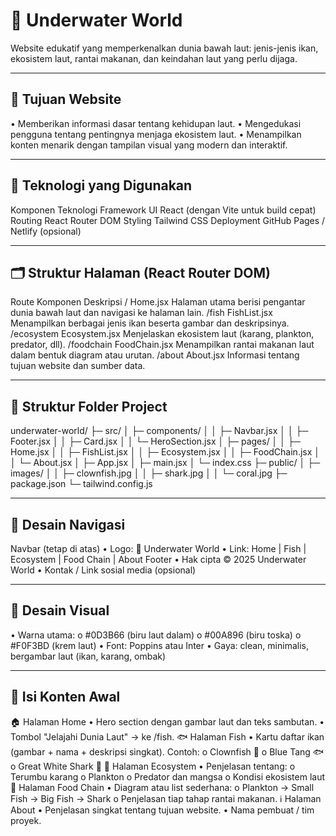 # 🌊 Underwater World
Website edukatif yang memperkenalkan dunia bawah laut: jenis-jenis ikan, ekosistem laut, rantai makanan, dan keindahan laut yang perlu dijaga.
________________________________________
## 🎯 Tujuan Website
•	Memberikan informasi dasar tentang kehidupan laut.
•	Mengedukasi pengguna tentang pentingnya menjaga ekosistem laut.
•	Menampilkan konten menarik dengan tampilan visual yang modern dan interaktif.
________________________________________
## 🧱 Teknologi yang Digunakan
Komponen	Teknologi
Framework UI	React (dengan Vite untuk build cepat)
Routing	React Router DOM
Styling	Tailwind CSS
Deployment	GitHub Pages / Netlify (opsional)
________________________________________
## 🗂️ Struktur Halaman (React Router DOM)
Route	Komponen	Deskripsi
/	Home.jsx	Halaman utama berisi pengantar dunia bawah laut dan navigasi ke halaman lain.
/fish	FishList.jsx	Menampilkan berbagai jenis ikan beserta gambar dan deskripsinya.
/ecosystem	Ecosystem.jsx	Menjelaskan ekosistem laut (karang, plankton, predator, dll).
/foodchain	FoodChain.jsx	Menampilkan rantai makanan laut dalam bentuk diagram atau urutan.
/about	About.jsx	Informasi tentang tujuan website dan sumber data.
________________________________________
## 🧩 Struktur Folder Project
underwater-world/
├─ src/
│  ├─ components/
│  │  ├─ Navbar.jsx
│  │  ├─ Footer.jsx
│  │  ├─ Card.jsx
│  │  └─ HeroSection.jsx
│  ├─ pages/
│  │  ├─ Home.jsx
│  │  ├─ FishList.jsx
│  │  ├─ Ecosystem.jsx
│  │  ├─ FoodChain.jsx
│  │  └─ About.jsx
│  ├─ App.jsx
│  ├─ main.jsx
│  └─ index.css
├─ public/
│  ├─ images/
│  │  ├─ clownfish.jpg
│  │  ├─ shark.jpg
│  │  └─ coral.jpg
├─ package.json
└─ tailwind.config.js
________________________________________
## 🧭 Desain Navigasi
Navbar (tetap di atas)
•	Logo: 🌊 Underwater World
•	Link: Home | Fish | Ecosystem | Food Chain | About
Footer
•	Hak cipta © 2025 Underwater World
•	Kontak / Link sosial media (opsional)
________________________________________
## 🎨 Desain Visual
•	Warna utama:
o	#0D3B66 (biru laut dalam)
o	#00A896 (biru toska)
o	#F0F3BD (krem laut)
•	Font: Poppins atau Inter
•	Gaya: clean, minimalis, bergambar laut (ikan, karang, ombak)
________________________________________
## 🐠 Isi Konten Awal
🏠 Halaman Home
•	Hero section dengan gambar laut dan teks sambutan.
•	Tombol "Jelajahi Dunia Laut" → ke /fish.
🐟 Halaman Fish
•	Kartu daftar ikan (gambar + nama + deskripsi singkat).
Contoh:
o	Clownfish 🐠
o	Blue Tang 🐟
o	Great White Shark 🦈
🌿 Halaman Ecosystem
•	Penjelasan tentang:
o	Terumbu karang
o	Plankton
o	Predator dan mangsa
o	Kondisi ekosistem laut
🦑 Halaman Food Chain
•	Diagram atau list sederhana:
o	Plankton → Small Fish → Big Fish → Shark
o	Penjelasan tiap tahap rantai makanan.
ℹ️ Halaman About
•	Penjelasan singkat tentang tujuan website.
•	Nama pembuat / tim proyek.